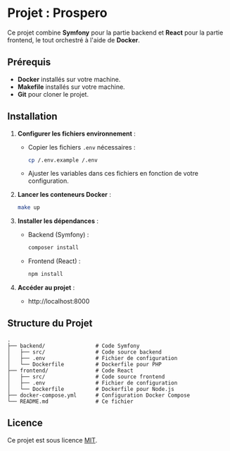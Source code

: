 # Projet : Prospero

Ce projet combine **Symfony** pour la partie backend et **React** pour la partie frontend, le tout orchestré à l'aide de **Docker**.

## Prérequis

- **Docker** installés sur votre machine.
- **Makefile** installés sur votre machine.
- **Git** pour cloner le projet.

## Installation

1. **Configurer les fichiers environnement** :
   - Copier les fichiers `.env` nécessaires :
     ```bash
     cp /.env.example /.env
     ```
   - Ajuster les variables dans ces fichiers en fonction de votre configuration.

2. **Lancer les conteneurs Docker** :
   ```bash
   make up
   ```

3. **Installer les dépendances** :
   - Backend (Symfony) :
     ```bash
     composer install
     ```
   - Frontend (React) :
     ```bash
     npm install
     ```

4. **Accéder au projet** :
   - http://localhost:8000

## Structure du Projet

```
.
├── backend/                # Code Symfony
│   ├── src/                # Code source backend
│   ├── .env                # Fichier de configuration
│   └── Dockerfile          # Dockerfile pour PHP
├── frontend/               # Code React
│   ├── src/                # Code source frontend
│   ├── .env                # Fichier de configuration
│   └── Dockerfile          # Dockerfile pour Node.js
├── docker-compose.yml      # Configuration Docker Compose
└── README.md               # Ce fichier
```

## Licence

Ce projet est sous licence [MIT](LICENSE).